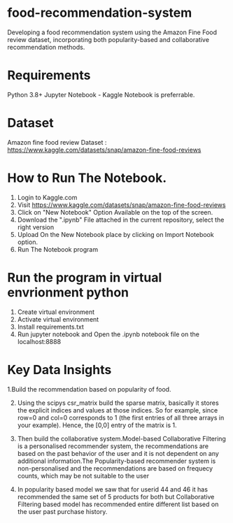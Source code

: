 # food-recommendation-system
Developing a food recommendation system using the Amazon Fine Food review dataset, incorporating both popularity-based and collaborative recommendation methods.

# Requirements
Python 3.8+ Jupyter Notebook - Kaggle Notebook is preferrable.

# Dataset
Amazon fine food review Dataset : https://www.kaggle.com/datasets/snap/amazon-fine-food-reviews

# How to Run The Notebook.
1. Login to Kaggle.com
2. Visit https://www.kaggle.com/datasets/snap/amazon-fine-food-reviews
3. Click on "New Notebook" Option Available on the top of the screen.
4. Download the ".ipynb" File attached in the current repository, select the right version
5. Upload On the New Notebook place by clicking on Import Notebook option.
6. Run The Notebook program

# Run the program in virtual envrionment python
1. Create virtual environment
2. Activate virtual environment
3. Install requirements.txt 
4. Run jupyter notebook and Open the .ipynb notebook file on the localhost:8888

# Key Data Insights
1.Build the recommendation based on popularity of food.

2. Using the scipys csr_matrix build the sparse matrix, basically it stores the explicit indices and values at those indices. So for example, since row=0 and col=0 corresponds to 1 (the first entries of all three arrays in your example). Hence, the [0,0] entry of the matrix is 1.

3. Then build the collaborative system.Model-based Collaborative Filtering is a personalised recommender system, the recommendations are based on the past behavior of the user and it is not dependent on any additional information.The Popularity-based recommender system is non-personalised and the recommendations are based on frequecy counts, which may be not suitable to the user

4. In popularity based model we saw that for userid 44 and 46 it has recommended the same set of 5 products for both  but Collaborative Filtering based model has recommended entire different list based on the user past purchase history.
